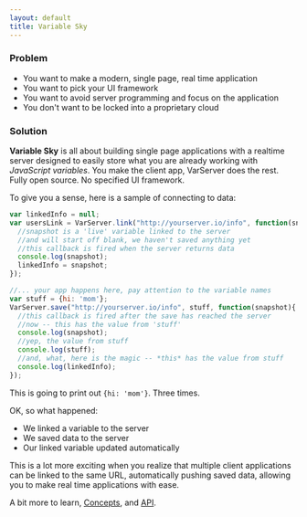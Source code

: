 ```yaml
---
layout: default
title: Variable Sky
---
```



### Problem
* You want to make a modern, single page, real time application
* You want to pick your UI framework
* You want to avoid server programming and focus on the application
* You don't want to be locked into a proprietary cloud

### Solution
**Variable Sky** is all about building single page applications with a realtime
server designed to easily store what you are already working with
_JavaScript variables_. You make the client app, VarServer does the
rest. Fully open source. No specified UI framework.

To give you a sense, here is a sample of connecting to data:

```javascript
var linkedInfo = null;
var usersLink = VarServer.link("http://yourserver.io/info", function(snapshot){
  //snapshot is a 'live' variable linked to the server
  //and will start off blank, we haven't saved anything yet
  //this callback is fired when the server returns data
  console.log(snapshot);
  linkedInfo = snapshot;
});

//... your app happens here, pay attention to the variable names
var stuff = {hi: 'mom'};
VarServer.save("http://yourserver.io/info", stuff, function(snapshot){
  //this callback is fired after the save has reached the server
  //now -- this has the value from 'stuff'
  console.log(snapshot);
  //yep, the value from stuff
  console.log(stuff);
  //and, what, here is the magic -- *this* has the value from stuff
  console.log(linkedInfo);
});

```

This is going to print out `{hi: 'mom'}`. Three times.

OK, so what happened:

* We linked a variable to the server
* We saved data to the server
* Our linked variable updated automatically

This is a lot more exciting when you realize that multiple client
applications can be linked to the same URL, automatically pushing saved
data, allowing you to make real time applications with ease.

A bit more to learn, [Concepts](concepts.html), and [API](api.html).
